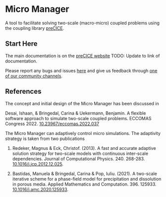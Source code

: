 # Micro Manager

A tool to facilitate solving two-scale (macro-micro) coupled problems using the coupling library [preCICE](https://www.precice.org/).

## Start Here

The main documentation is on the [preCICE website](https://precice.org/) TODO: Update to link of documentation.

Please report any bugs and issues [here](https://github.com/precice/micro-manager/issues) and give us feedback through [one of our community channels](https://precice.org/community-channels.html).

## References

The concept and initial design of the Micro Manager has been discussed in

Desai, Ishaan, & Bringedal, Carina & Uekermann, Benjamin. A flexible software approach to simulate two-scale coupled problems. ECCOMAS Congress 2022. [10.23967/eccomas.2022.037](https://doi.org/10.23967/eccomas.2022.037)

The Micro Manager can adaptively control micro simulations. The adaptivity strategy is taken from two publications

1. Redeker, Magnus & Eck, Christof. (2013). A fast and accurate adaptive solution strategy for two-scale models with continuous inter-scale dependencies. Journal of Computational Physics. 240. 268-283. [10.1016/j.jcp.2012.12.025](https://doi.org/10.1016/j.jcp.2012.12.025).

2. Bastidas, Manuela & Bringedal, Carina & Pop, Iuliu. (2021). A two-scale iterative scheme for a phase-field model for precipitation and dissolution in porous media. Applied Mathematics and Computation. 396. 125933. [10.1016/j.amc.2020.125933](https://doi.org/10.1016/j.amc.2020.125933).
